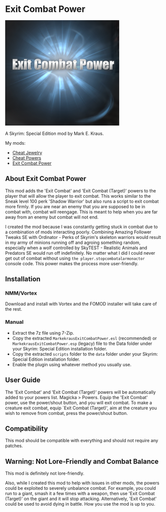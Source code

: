 # Exit Combat Power

![Exit Combat Power](logo.png)

A Skyrim: Special Edition mod by Mark E. Kraus.

My mods:

* [Cheat Jewelry](https://www.nexusmods.com/skyrimspecialedition/mods/58973)
* [Cheat Powers](https://www.nexusmods.com/skyrimspecialedition/mods/58892)
* [Exit Combat Power](https://www.nexusmods.com/skyrimspecialedition/mods/58651)

## About Exit Combat Power

This mod adds the 'Exit Combat' and 'Exit Combat (Target)' powers to the player that will allow the player to exit combat. This works similar to the Sneak level 100 perk 'Shadow Warrior' but also runs a script to exit combat more firmly. If you are near an enemy that you are supposed to be in combat with, combat will reengage. This is meant to help when you are far away from an enemy but combat will not end.

I created the mod because I was constantly getting stuck in combat due to a combination of mods interacting poorly. Combining Amazing Follower Tweaks SE with Ordinator - Perks of Skyrim's skeleton warriors would result in my army of minions running off and agroing something random, especially when a wolf controlled by SkyTEST - Realistic Animals and Predators SE would run off indefinitely. No matter what I did I could never get out of combat without using `the player.stopcombatalarmonactor` console code. This power makes the process more user-friendly.

## Installation

### NMM/Vortex

Download and install with Vortex and the FOMOD installer will take care of the rest.

### Manual

* Extract the 7z file using 7-Zip.
* Copy the extracted `MarkekrausExitCombatPower.esl` (recommended) or `MarkekrausExitCombatPower.esp` (legacy) file to the Data folder under your Skyrim: Special Edition installation folder.
* Copy the extracted `scripts` folder to the `data` folder under your Skyrim: Special Edition installation folder.
* Enable the plugin using whatever method you usually use.

## User Guide

The 'Exit Combat' and 'Exit Combat (Target)' powers will be automatically added to your powers list. Magicka > Powers. Equip the 'Exit Combat' power, use the power/shout button, and you will exit combat. To make a creature exit combat, equip `Exit Combat (Target)', aim at the creature you wish to remove from combat, press the power/shout button.

## Compatibility

This mod should be compatible with everything and should not require any patches.

## Warning: Not Lore-Friendly and Combat Balance

This mod is definitely not lore-friendly.

Also, while I created this mod to help with issues in other mods, the powers could be exploited to severely unbalance combat. For example, you could run to a giant, smash it a few times with a weapon, then use 'Exit Combat (Target)' on the giant and it will stop attacking. Alternatively, 'Exit Combat' could be used to avoid dying in battle. How you use the mod is up to you.
